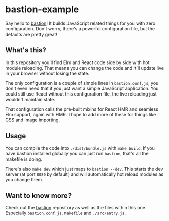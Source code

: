 # bastion-example

Say hello to [bastion][]! It builds JavaScript related things for you with zero configuration. Don't worry, there's a powerful configuration file, but the defaults are pretty great!

## What's this?

In this repository you'll find Elm and React code side by side with hot module reloading. That means you can change the code and it'll update live in your browser without losing the state.

The only configuration is a couple of simple lines in `bastion.conf.js`, you don't even need that if you just want a simple JavaScript application. You could still use React without this configuration file, the live reloading just wouldn't maintain state.

That configuration calls the pre-built mixins for React HMR and seamless Elm support, again with HMR. I hope to add more of these for things like CSS and image importing.

## Usage

You can compile the code into `./dist/bundle.js` with `make build`. If you have bastion installed globally you can just run `bastion`, that's all the makefile is doing.

There's also `make dev` which just maps to `bastion --dev`. This starts the dev server (at port `8080` by default) and will automatically hot reload modules as you change them.

## Want to know more?

Check out the [bastion][] repository as well as the files within this one. Especially `bastion.conf.js`, `Makefile` and `./src/entry.js`.

[bastion]: https://github.com/Olical/bastion

